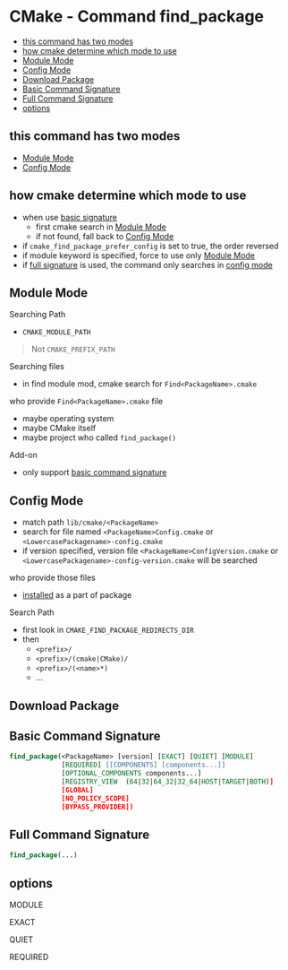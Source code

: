 # CMake - Command find_package

* [this command has two modes](#this-command-has-two-modes)
* [how cmake determine which mode to use](#how-cmake-determine-which-mode-to-use)
* [Module Mode](#module-mode)
* [Config Mode](#config-mode)
* [Download Package](#download-package)
* [Basic Command Signature](#basic-command-signature)
* [Full Command Signature](#full-command-signature)
* [options](#options)

## this command has two modes

- [Module Mode](#module-mode)
- [Config Mode](#config-mode)

## how cmake determine which mode to use

- when use [basic signature](#basic-command-signature)
  - first cmake search in [Module Mode](#module-mode)
  - if not found, fall back to [Config Mode](#config-mode)
- if `cmake_find_package_prefer_config` is set to true, the order reversed
- if module keyword is specified, force to use only [Module Mode](#module-mode)
- if [full signature](full-signature) is used, the command only searches in [config mode](#config-mode)

## Module Mode

Searching Path

- `CMAKE_MODULE_PATH`

> Not `CMAKE_PREFIX_PATH`

Searching files

- in find module mod, cmake search for `Find<PackageName>.cmake`

who provide `Find<PackageName>.cmake` file

- maybe operating system
- maybe CMake itself
- maybe project who called `find_package()`

Add-on

- only support [basic command signature](cmake-command-find-package.md#basic-command-signature)

## Config Mode

- match path `lib/cmake/<PackageName>`
- search for file named `<PackageName>Config.cmake` or `<LowercasePackagename>-config.cmake`
- if version specified, version file `<PackageName>ConfigVersion.cmake` or `<LowercasePackagename>-config-version.cmake` will be searched

who provide those files

- [installed](c-library-file.md#install-a-shared-library-on-system) as a part of package

Search Path

- first look in `CMAKE_FIND_PACKAGE_REDIRECTS_DIR`
- then
  - `<prefix>/`
  - `<prefix>/(cmake|CMake)/`
  - `<prefix>/(<name>*)`
  - ...

## Download Package


## Basic Command Signature

```cmake
find_package(<PackageName> [version] [EXACT] [QUIET] [MODULE]
             [REQUIRED] [[COMPONENTS] [components...]]
             [OPTIONAL_COMPONENTS components...]
             [REGISTRY_VIEW  (64|32|64_32|32_64|HOST|TARGET|BOTH)]
             [GLOBAL]
             [NO_POLICY_SCOPE]
             [BYPASS_PROVIDER])
```

## Full Command Signature

```cmake
find_package(...)
```

## options

MODULE

EXACT

QUIET

REQUIRED

